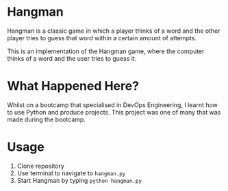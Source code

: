 # Hangman
Hangman is a classic game in which a player thinks of a word and the other player tries to guess that word within a certain amount of attempts.

This is an implementation of the Hangman game, where the computer thinks of a word and the user tries to guess it. 

# What Happened Here?

Whilst on a bootcamp that specialised in DevOps Engineering, I learnt how to use Python and produce projects.
This project was one of many that was made during the bootcamp.

# Usage

1. Clone repository
2. Use terminal to navigate to `hangman.py`
3. Start Hangman by typing `python hangman.py`
